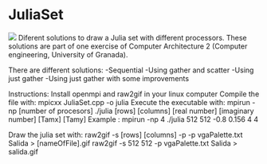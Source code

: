 JuliaSet
========
<img src="http://i.imgur.com/RAOgAer.png" />
Diferent solutions to draw a Julia set with different processors.
These solutions are part of one exercise of Computer Architecture 2 (Computer engineering, University of Granada).

There are different solutions:
-Sequential
-Using gather and scatter
-Using just gather
-Using just gather with some improvements

Instructions:
Install openmpi and raw2gif in your linux computer
Compile the file with: mpicxx JuliaSet.cpp -o julia
Execute the executable with:
mpirun -np [number of procesors] ./julia [rows] [columns] [real number] [imaginary number] [Tamx] [Tamy]
Example : mpirun -np 4 ./julia 512 512 -0.8 0.156 4 4

Draw the julia set with:
raw2gif -s [rows] [columns] -p -p vgaPalette.txt Salida > [nameOfFile].gif
raw2gif -s 512 512 -p vgaPalette.txt Salida > salida.gif

